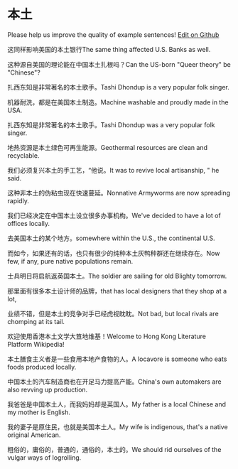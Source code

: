 # 本土

Please help us improve the quality of example sentences! [Edit on Github](https://github.com/jiyushe/jiyu-example-sentence-source/blob/main/chinese/bentu.md)

<p><span class="chinese">这同样影响美国的本土银行</span><span class="english">The same thing affected U.S. Banks as well.</span></p>

<p><span class="chinese">这种源自美国的理论能在中国本土扎根吗？</span><span class="english">Can the US-born "Queer theory" be "Chinese"?</span></p>

<p><span class="chinese">扎西东知是非常著名的本土歌手。</span><span class="english">Tashi Dhondup is a very popular folk singer.</span></p>

<p><span class="chinese">机器耐洗，都是在美国本土制造。</span><span class="english">Machine washable and proudly made in the USA.</span></p>

<p><span class="chinese">扎西东知是非常著名的本土歌手。</span><span class="english">Tashi Dhondup was a very popular folk singer.</span></p>

<p><span class="chinese">地热资源是本土绿色可再生能源。</span><span class="english">Geothermal resources are clean and recyclable.</span></p>

<p><span class="chinese">我们必须复兴本土的手工艺，“他说。</span><span class="english">It was to revive local artisanship, " he said.</span></p>

<p><span class="chinese">这种非本土的伪粘虫现在快速蔓延。</span><span class="english">Nonnative Armyworms are now spreading rapidly.</span></p>

<p><span class="chinese">我们已经决定在中国本土设立很多办事机构。</span><span class="english">We've decided to have a lot of offices locally.</span></p>

<p><span class="chinese">去美国本土的某个地方。</span><span class="english">somewhere within the U.S., the continental U.S.</span></p>

<p><span class="chinese">而如今，如果还有的话，也只有很少的纯种本土灰鸭种群还在继续存在。</span><span class="english">Now few, if any, pure native populations remain.</span></p>

<p><span class="chinese">士兵明日将启航返英国本土。</span><span class="english">The soldier are sailing for old Blighty tomorrow.</span></p>

<p><span class="chinese">那里面有很多本土设计师的品牌，</span><span class="english">that has local designers that they shop at a lot,</span></p>

<p><span class="chinese">业绩不错，但是本土的竞争对手已经虎视眈眈。</span><span class="english">Not bad, but local rivals are chomping at its tail.</span></p>

<p><span class="chinese">欢迎使用香港本土文学大笪地维基！</span><span class="english">Welcome to Hong Kong Literature Platform Wikipedia!</span></p>

<p><span class="chinese">本土膳食主义者是一些食用本地产食物的人。</span><span class="english">A locavore is someone who eats foods produced locally.</span></p>

<p><span class="chinese">中国本土的汽车制造商也在开足马力提高产能。</span><span class="english">China's own automakers are also revving up production.</span></p>

<p><span class="chinese">我爸爸是中国本土人，而我妈妈却是英国人。</span><span class="english">My father is a local Chinese and my mother is English.</span></p>

<p><span class="chinese">我的妻子是原住民，也就是美国本土人。</span><span class="english">My wife is indigenous, that's a native original American.</span></p>

<p><span class="chinese">粗俗的，庸俗的，普通的，通俗的，本土的。</span><span class="english">We should rid ourselves of the vulgar ways of logrolling.</span></p>

